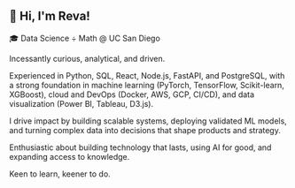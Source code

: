 ## 👋 Hi, I'm Reva!

🎓 Data Science ÷ Math @ UC San Diego  

Incessantly curious, analytical, and driven.

Experienced in Python, SQL, React, Node.js, FastAPI, and PostgreSQL, with a strong foundation in machine learning (PyTorch, TensorFlow, Scikit-learn, XGBoost), cloud and DevOps (Docker, AWS, GCP, CI/CD), and data visualization (Power BI, Tableau, D3.js). 

I drive impact by building scalable systems, deploying validated ML models, and turning complex data into decisions that shape products and strategy.

Enthusiastic about building technology that lasts, using AI for good, and expanding access to knowledge. 

Keen to learn, keener to do.
